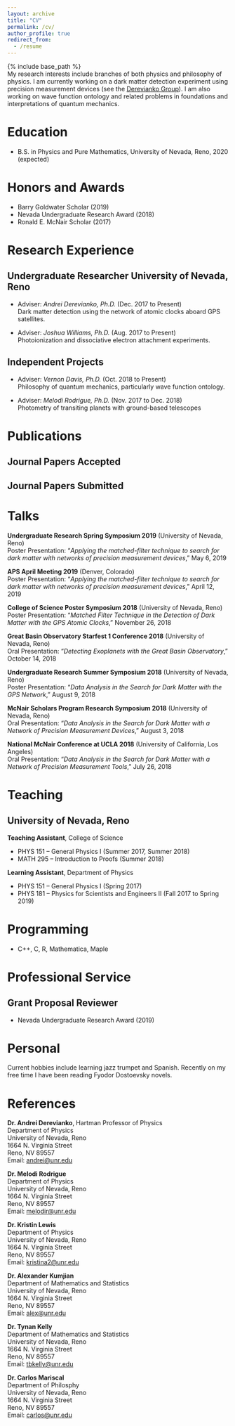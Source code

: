 ```yaml
---
layout: archive
title: "CV"
permalink: /cv/
author_profile: true
redirect_from:
  - /resume
---
```


{% include base_path %}
<br />
My research interests include branches of both physics and philosophy of physics. I am
currently working on a dark matter detection experiment using precision measurement
devices (see the [Derevianko Group](http://www.dereviankogroup.com/)). I am also working on wave function
ontology and related problems in foundations and interpretations of quantum mechanics.

Education
======
* B.S. in Physics and Pure Mathematics, University of Nevada, Reno, 2020 (expected)
<!--* M.S. in Jekyll, GitHub University, 2014-->
<!--* Ph.D in Version Control Theory, GitHub University, 2018 (expected)-->

Honors and Awards
======
* Barry Goldwater Scholar (2019)
* Nevada Undergraduate Research Award (2018)
* Ronald E. McNair Scholar (2017)

Research Experience
======
## Undergraduate Researcher University of Nevada, Reno

* Adviser: *Andrei Derevianko, Ph.D.* (Dec. 2017 to Present)<br />
Dark matter detection using the network of atomic clocks aboard GPS satellites.

* Adviser: *Joshua Williams, Ph.D.* (Aug. 2017 to Present)<br />
Photoionization and dissociative electron attachment experiments.

## Independent Projects

* Adviser: *Vernon Davis, Ph.D.* (Oct. 2018 to Present)<br />
Philosophy of quantum mechanics, particularly wave function ontology.

* Adviser: *Melodi Rodrigue, Ph.D.* (Nov. 2017 to Dec. 2018)<br />
Photometry of transiting planets with ground-based telescopes


  
Publications
======

## Journal Papers Accepted

## Journal Papers Submitted

<!--  <ul>{% for post in site.publications %} -->
<!--    {% include archive-single-cv.html %} -->
<!--  {% endfor %}</ul> -->
  
Talks
======

**Undergraduate Research Spring Symposium 2019** (University of Nevada, Reno) <br />
Poster Presentation: “*Applying the matched-filter technique to search for dark matter
with networks of precision measurement devices*,” May 6, 2019

**APS April Meeting 2019** (Denver, Colorado) <br />
Poster Presentation: “*Applying the matched-filter technique to search for dark matter
with networks of precision measurement devices*,” April 12, 2019

**College of Science Poster Symposium 2018** (University of Nevada, Reno) <br />
Poster Presentation: “*Matched Filter Technique in the Detection of Dark Matter with
the GPS Atomic Clocks*,” November 26, 2018

**Great Basin Observatory Starfest 1 Conference 2018** (University of Nevada, Reno) <br />
Oral Presentation: “*Detecting Exoplanets with the Great Basin Observatory*,” October
14, 2018

**Undergraduate Research Summer Symposium 2018** (University of Nevada, Reno) <br />
Poster Presentation: “*Data Analysis in the Search for Dark Matter with the GPS
Network*,” August 9, 2018

**McNair Scholars Program Research Symposium 2018** (University of Nevada, Reno) <br />
Oral Presentation: “*Data Analysis in the Search for Dark Matter with a Network of
Precision Measurement Devices*,” August 3, 2018

**National McNair Conference at UCLA 2018** (University of California, Los Angeles) <br />
Oral Presentation: “*Data Analysis in the Search for Dark Matter with a Network of
Precision Measurement Tools*,” July 26, 2018


<!--  <ul>{% for post in site.talks %} -->
<!--    {% include archive-single-talk-cv.html %} -->
<!--  {% endfor %}</ul> -->
  
Teaching
======
## University of Nevada, Reno

**Teaching Assistant**, College of Science 
* PHYS 151 – General Physics I (Summer 2017, Summer 2018)
* MATH 295 – Introduction to Proofs (Summer 2018)

**Learning Assistant**, Department of Physics
* PHYS 151 – General Physics I (Spring 2017)
* PHYS 181 – Physics for Scientists and Engineers II (Fall 2017 to Spring 2019)
  
<!--  <ul>{% for post in site.teaching %} -->
<!--    {% include archive-single-cv.html %} -->
<!--  {% endfor %}</ul> -->
  
Programming
======
* C++, C, R, Mathematica, Maple
  
Professional Service
======
## Grant Proposal Reviewer
* Nevada Undergraduate Research Award (2019)


Personal
======
Current hobbies include learning jazz trumpet and Spanish. Recently on my free time I have been reading
Fyodor Dostoevsky novels.

References
====== 
**Dr. Andrei Derevianko**, Hartman Professor of Physics <br />
Department of Physics <br />
University of Nevada, Reno <br />
1664 N. Virginia Street <br />
Reno, NV 89557 <br />
Email: andrei@unr.edu <br />

**Dr. Melodi Rodrigue** <br />
Department of Physics <br />
University of Nevada, Reno <br />
1664 N. Virginia Street <br />
Reno, NV 89557 <br />
Email: melodir@unr.edu <br />

**Dr. Kristin Lewis** <br />
Department of Physics <br />
University of Nevada, Reno <br />
1664 N. Virginia Street <br />
Reno, NV 89557 <br />
Email: kristina2@unr.edu <br />

**Dr. Alexander Kumjian** <br />
Department of Mathematics and Statistics <br />
University of Nevada, Reno <br />
1664 N. Virginia Street <br />
Reno, NV 89557 <br />
Email: alex@unr.edu <br />

**Dr. Tynan Kelly** <br />
Department of Mathematics and Statistics <br />
University of Nevada, Reno <br />
1664 N. Virginia Street <br />
Reno, NV 89557 <br />
Email: tbkelly@unr.edu <br />

**Dr. Carlos Mariscal** <br />
Department of Philosphy <br />
University of Nevada, Reno <br />
1664 N. Virginia Street <br />
Reno, NV 89557 <br />
Email: carlos@unr.edu <br />